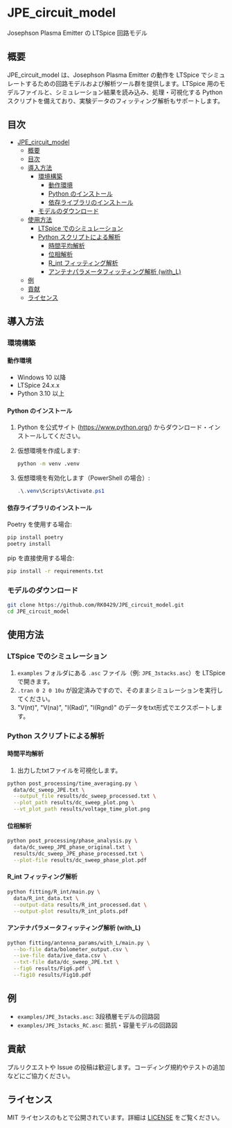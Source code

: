 # JPE_circuit_model

Josephson Plasma Emitter の LTSpice 回路モデル

## 概要

JPE_circuit_model は、Josephson Plasma Emitter の動作を LTSpice でシミュレートするための回路モデルおよび解析ツール群を提供します。LTSpice 用のモデルファイルと、シミュレーション結果を読み込み、処理・可視化する Python スクリプトを備えており、実験データのフィッティング解析もサポートします。

## 目次

- [JPE\_circuit\_model](#jpe_circuit_model)
  - [概要](#概要)
  - [目次](#目次)
  - [導入方法](#導入方法)
    - [環境構築](#環境構築)
      - [動作環境](#動作環境)
      - [Python のインストール](#python-のインストール)
      - [依存ライブラリのインストール](#依存ライブラリのインストール)
    - [モデルのダウンロード](#モデルのダウンロード)
  - [使用方法](#使用方法)
    - [LTSpice でのシミュレーション](#ltspice-でのシミュレーション)
    - [Python スクリプトによる解析](#python-スクリプトによる解析)
      - [時間平均解析](#時間平均解析)
      - [位相解析](#位相解析)
      - [R\_int フィッティング解析](#r_int-フィッティング解析)
      - [アンテナパラメータフィッティング解析 (with\_L)](#アンテナパラメータフィッティング解析-with_l)
  - [例](#例)
  - [貢献](#貢献)
  - [ライセンス](#ライセンス)

## 導入方法

### 環境構築

#### 動作環境

- Windows 10 以降
- LTSpice 24.x.x
- Python 3.10 以上

#### Python のインストール

1. Python を公式サイト (<https://www.python.org/>) からダウンロード・インストールしてください。
2. 仮想環境を作成します:

   ```bash
   python -m venv .venv
   ```

3. 仮想環境を有効化します（PowerShell の場合）:

   ```powershell
   .\.venv\Scripts\Activate.ps1
   ```

#### 依存ライブラリのインストール

Poetry を使用する場合:

```bash
pip install poetry
poetry install
```

pip を直接使用する場合:

```bash
pip install -r requirements.txt
```

### モデルのダウンロード

```bash
git clone https://github.com/RK0429/JPE_circuit_model.git
cd JPE_circuit_model
```

## 使用方法

### LTSpice でのシミュレーション

1. `examples` フォルダにある `.asc` ファイル（例: `JPE_3stacks.asc`）を LTSpice で開きます。
2. `.tran 0 2 0 10u` が設定済みですので、そのままシミュレーションを実行してください。
3. "V(nt)", "V(na)", "I(Rad)", "I(Rgnd)" のデータをtxt形式でエクスポートします。

### Python スクリプトによる解析

#### 時間平均解析

1. 出力したtxtファイルを可視化します。

```bash
python post_processing/time_averaging.py \
  data/dc_sweep_JPE.txt \
  --output_file results/dc_sweep_processed.txt \
  --plot_path results/dc_sweep_plot.png \
  --vt_plot_path results/voltage_time_plot.png
```

#### 位相解析

```bash
python post_processing/phase_analysis.py \
  data/dc_sweep_JPE_phase_original.txt \
  results/dc_sweep_JPE_phase_processed.txt \
  --plot-file results/dc_sweep_phase_plot.pdf
```

#### R_int フィッティング解析

```bash
python fitting/R_int/main.py \
  data/R_int_data.txt \
  --output-data results/R_int_processed.dat \
  --output-plot results/R_int_plots.pdf
```

#### アンテナパラメータフィッティング解析 (with_L)

```bash
python fitting/antenna_params/with_L/main.py \
  --bo-file data/bolometer_output.csv \
  --ive-file data/ive_data.csv \
  --txt-file data/dc_sweep_JPE.txt \
  --fig6 results/Fig6.pdf \
  --fig10 results/Fig10.pdf
```

## 例

- `examples/JPE_3stacks.asc`: 3段積層モデルの回路図
- `examples/JPE_3stacks_RC.asc`: 抵抗・容量モデルの回路図

## 貢献

プルリクエストや Issue の投稿は歓迎します。コーディング規約やテストの追加などにご協力ください。

## ライセンス

MIT ライセンスのもとで公開されています。詳細は [LICENSE](LICENSE) をご覧ください。
